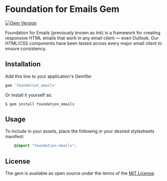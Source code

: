 # Foundation for Emails Gem

[![Gem Version](https://badge.fury.io/rb/foundation_emails.svg)](https://badge.fury.io/rb/foundation_emails)

Foundation for Emails (previously known as Ink) is a framework for creating responsive HTML emails that work in any email client &mdash; even Outlook. Our HTML/CSS components have been tested across every major email client to ensure consistency.

## Installation

Add this line to your application's Gemfile:

```ruby
gem 'foundation_emails'
```

Or install it yourself as:

    $ gem install foundation_emails

## Usage

To include in your assets, place the following in your desired stylesheets manifest:

```scss
    @import "foundation-emails";
```

## License

The gem is available as open source under the terms of the [MIT License](http://opensource.org/licenses/MIT).
